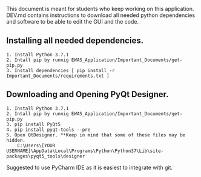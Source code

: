 This document is meant for students who keep working on this application.
DEV.md contains instructions to download all needed python dependencies and software to be able to edit the GUI and the code.

## Installing all needed dependencies.
	1. Install Python 3.7.1
	2. Intall pip by runnig EWAS_Application/Important_Documents/get-pip.py
	3. Install dependencies [ pip install -r Important_Documents/requirements.txt ]


## Downloading and Opening PyQt Designer.
	1. Install Python 3.7.1
	2. Intall pip by runnig EWAS_Application/Important_Documents/get-pip.py
	3. pip install PyQt5
	4. pip install pyqt-tools --pre
	5. Open QtDesigner. **Keep in mind that some of these files may be hidden.
		C:\Users\[YOUR USERNAME]\AppData\Local\Programs\Python\Python37\Lib\site-packages\pyqt5_tools\designer
		
Suggested to use PyCharm IDE as it is easiest to integrate with git.

